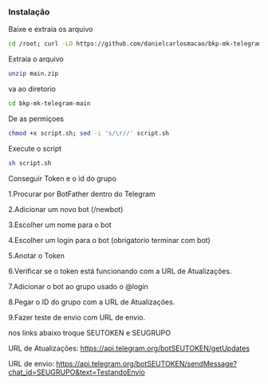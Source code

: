 
### Instalação

Baixe e extraia os arquivo

```sh
cd /root; curl -LO https://github.com/danielcarlosmacao/bkp-mk-telegram/archive/refs/heads/main.zip
```
Extraia o arquivo

```sh
unzip main.zip
```
va ao diretorio

```sh
cd bkp-mk-telegram-main
```
De as permiçoes
```sh
chmod +x script.sh; sed -i 's/\r//' script.sh
```
Execute o script

```sh
sh script.sh
```



Conseguir Token e o id do grupo

1.Procurar por BotFather dentro do Telegram

2.Adicionar um novo bot (/newbot)

3.Escolher um nome para o bot

4.Escolher um login para o bot (obrigatorio terminar com bot)

5.Anotar o Token

6.Verificar se o token está funcionando com a URL de Atualizações.

7.Adicionar o bot ao grupo usado o @login

8.Pegar o ID do grupo com a URL de Atualizações.

9.Fazer teste de envio com URL de envio.

nos links abaixo troque SEUTOKEN e SEUGRUPO

URL de Atualizações:
https://api.telegram.org/botSEUTOKEN/getUpdates

URL de envio:
https://api.telegram.org/botSEUTOKEN/sendMessage?chat_id=SEUGRUPO&text=TestandoEnvio
